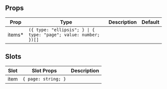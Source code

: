 <!-- This file is automatically generated, do not edit manually. -->

## Props

| Prop | Type | Description | Default |
| ---- | ---- | ----------- | ------- |
| items* | `({ type: "ellipsis"; } \| { type: "page"; value: number; })[]` |  |  |


## Slots

| Slot | Slot Props | Description |
| --------- | ---- | ----------- |
| item | `{ page: string; }` |  |

